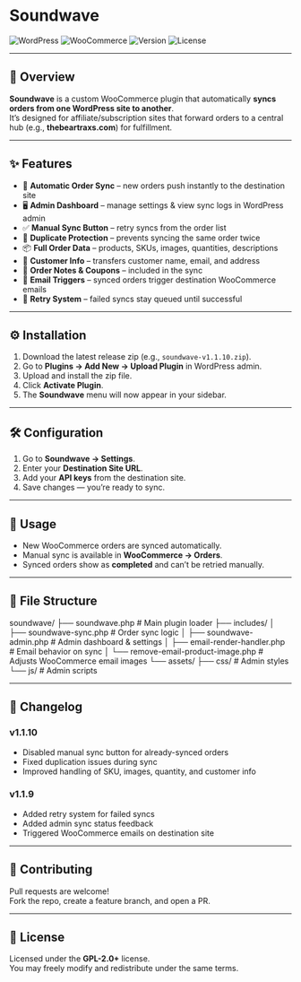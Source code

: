 # Soundwave

![WordPress](https://img.shields.io/badge/WordPress-Plugin-blue?logo=wordpress&logoColor=white)
![WooCommerce](https://img.shields.io/badge/WooCommerce-Sync-purple?logo=woocommerce&logoColor=white)
![Version](https://img.shields.io/badge/version-1.1.10-brightgreen)
![License](https://img.shields.io/badge/license-GPL--2.0+-orange)

---

## 📌 Overview

**Soundwave** is a custom WooCommerce plugin that automatically **syncs orders from one WordPress site to another**.  
It’s designed for affiliate/subscription sites that forward orders to a central hub (e.g., **thebeartraxs.com**) for fulfillment.

---

## ✨ Features

- 🔄 **Automatic Order Sync** – new orders push instantly to the destination site  
- 🖥 **Admin Dashboard** – manage settings & view sync logs in WordPress admin  
- ✅ **Manual Sync Button** – retry syncs from the order list  
- 🚫 **Duplicate Protection** – prevents syncing the same order twice  
- 📦 **Full Order Data** – products, SKUs, images, quantities, descriptions  
- 👤 **Customer Info** – transfers customer name, email, and address  
- 💬 **Order Notes & Coupons** – included in the sync  
- 📧 **Email Triggers** – synced orders trigger destination WooCommerce emails  
- 🔁 **Retry System** – failed syncs stay queued until successful  

---

## ⚙️ Installation

1. Download the latest release zip (e.g., `soundwave-v1.1.10.zip`).
2. Go to **Plugins → Add New → Upload Plugin** in WordPress admin.
3. Upload and install the zip file.
4. Click **Activate Plugin**.
5. The **Soundwave** menu will now appear in your sidebar.

---

## 🛠 Configuration

1. Go to **Soundwave → Settings**.  
2. Enter your **Destination Site URL**.  
3. Add your **API keys** from the destination site.  
4. Save changes — you’re ready to sync.  

---

## 🚀 Usage

- New WooCommerce orders are synced automatically.  
- Manual sync is available in **WooCommerce → Orders**.  
- Synced orders show as **completed** and can’t be retried manually.  

---

## 📂 File Structure

soundwave/
├── soundwave.php # Main plugin loader
├── includes/
│ ├── soundwave-sync.php # Order sync logic
│ ├── soundwave-admin.php # Admin dashboard & settings
│ ├── email-render-handler.php # Email behavior on sync
│ └── remove-email-product-image.php # Adjusts WooCommerce email images
└── assets/
├── css/ # Admin styles
└── js/ # Admin scripts


---

## 📝 Changelog

### v1.1.10
- Disabled manual sync button for already-synced orders  
- Fixed duplication issues during sync  
- Improved handling of SKU, images, quantity, and customer info  

### v1.1.9
- Added retry system for failed syncs  
- Added admin sync status feedback  
- Triggered WooCommerce emails on destination site  

---

## 🤝 Contributing

Pull requests are welcome!  
Fork the repo, create a feature branch, and open a PR.

---

## 📄 License

Licensed under the **GPL-2.0+** license.  
You may freely modify and redistribute under the same terms.
